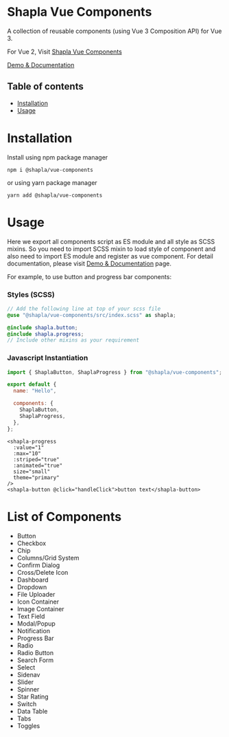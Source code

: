 # Shapla Vue Components

A collection of reusable components (using Vue 3 Composition API) for Vue 3.

For Vue 2, Visit [Shapla Vue Components](https://github.com/sayful1/shapla-vue-components)

[Demo & Documentation](https://sayfulislam.com/shapla-vue-components/vue3/docs)

## Table of contents

- [Installation](#installation)
- [Usage](#usage)

# Installation

Install using npm package manager
```
npm i @shapla/vue-components
```

or using yarn package manager
```
yarn add @shapla/vue-components
```

# Usage
Here we export all components script as ES module and all style as SCSS mixins. So you need to import SCSS mixin to
load style of component and also need to import ES module and register as vue component. For detail documentation,
please visit [Demo & Documentation](https://sayfulislam.com/shapla-vue-components/vue3/docs) page.


For example, to use button and progress bar components:

### Styles (SCSS)

```scss
// Add the following line at top of your scss file
@use "@shapla/vue-components/src/index.scss" as shapla;

@include shapla.button;
@include shapla.progress;
// Include other mixins as your requirement
```

### Javascript Instantiation

```js
import { ShaplaButton, ShaplaProgress } from "@shapla/vue-components";

export default {
  name: "Hello",

  components: {
    ShaplaButton,
    ShaplaProgress,
  },
};
```

```vue
<shapla-progress
  :value="1"
  :max="10"
  :striped="true"
  :animated="true"
  size="small"
  theme="primary"
/>
<shapla-button @click="handleClick">button text</shapla-button>
```

# List of Components

* Button
* Checkbox
* Chip
* Columns/Grid System
* Confirm Dialog
* Cross/Delete Icon
* Dashboard
* Dropdown
* File Uploader
* Icon Container
* Image Container
* Text Field
* Modal/Popup
* Notification
* Progress Bar
* Radio
* Radio Button
* Search Form
* Select
* Sidenav
* Slider
* Spinner
* Star Rating
* Switch
* Data Table
* Tabs
* Toggles
